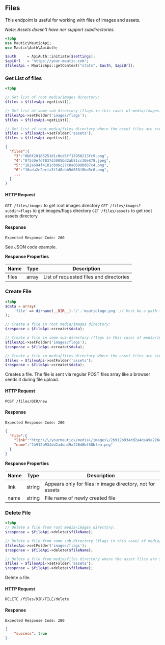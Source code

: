## Files
This endpoint is useful for working with files of images and assets.

_Note: Assets doesn't have nor support subdirectories._

```php
<?php
use Mautic\MauticApi;
use Mautic\Auth\ApiAuth;

$auth     = ApiAuth::initiate($settings);
$apiUrl   = "https://your-mautic.com"; 
$filesApi = MauticApi::getContext("stats", $auth, $apiUrl);
```

### Get List of files
```php
<?php

// Get list of root media/images directory:
$files = $filesApi->getList();

// Get list of some sub-directory (flags in this case) of media/images:
$filesApi->setFolder('images/flags');
$files = $filesApi->getList();

// Get list of root media/files directory where the asset files are stored:
$files = $filesApi->setFolder('assets');
$files = $filesApi->getList();
```
```json
{  
  "files":{  
    "3":"0b0f20185251d1c0cd5ff17950213fc9.png",
    "4":"0f530efdf837d3005bd2ab81cc30e878.jpeg",
    "5":"162a694f4101cb06c27c0a0699bd87c4.png",
    "6":"16ada2e2ecfa3f1d8cbb5d633f0bd8c6.png",
    ...
  }
}
```

#### HTTP Request

`GET /files/images` to get root images directory
`GET /files/images?subdir=flags` to get images/flags directory
`GET /files/assets` to get root assets directory

#### Response

`Expected Response Code: 200`

See JSON code example.

**Response Properties**

Name|Type|Description
----|----|-----------
files|array|List of requested files and directories

### Create File
```php
<?php
$data = array(
    'file' => dirname(__DIR__).'/'.'mauticlogo.png' // Must be a path to an existing file
);

// Create a file in root media/images directory:
$response = $fileApi->create($data);

// Create a file in some sub-directory (flags in this case) of media/images:
$filesApi->setFolder('images/flags');
$response = $fileApi->create($data);

// Create a file in media/files directory where the asset files are stored:
$files = $filesApi->setFolder('assets');
$response = $fileApi->create($data);
```
Creates a file. The file is sent via regular POST files array like a browser sends it during file upload.

#### HTTP Request

`POST /files/DIR/new`

#### Response

`Expected Response Code: 200`
```json
{  
  "file":{  
    "link":"http:\/\/yourmautic\/media\/images\/2b912b934dd2a4da49a226d0bf68bfea.png",
    "name":"2b912b934dd2a4da49a226d0bf68bfea.png"
  }
}
```

**Response Properties**

Name|Type|Description
----|----|-----------
link|string|Appears only for files in image directory, not for assets
name|string|File name of newly created file

### Delete File
```php
<?php
// Delete a file from root media/images directory:
$response = $fileApi->delete($fileName);

// Delete a file from some sub-directory (flags in this case) of media/images:
$filesApi->setFolder('images/flags');
$response = $fileApi->delete($fileName);

// Delete a file from media/files directory where the asset files are stored:
$files = $filesApi->setFolder('assets');
$response = $fileApi->delete($fileName);
```
Delete a file.

#### HTTP Request

`DELETE /files/DIR/FILE/delete`

#### Response

`Expected Response Code: 200`
```json
{
    "success": true
}
```
